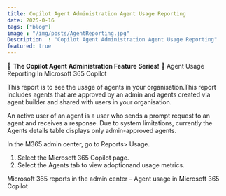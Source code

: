 ```yaml
---
title: Copilot Agent Administration Agent Usage Reporting
date: 2025-0-16
tags: ["blog"]
image : "/img/posts/AgentReporting.jpg"
Description  : "Copilot Agent Administration Agent Usage Reporting"
featured: true
---
```

🚀 **The Copilot Agent Administration Feature Series!** 🚀
Agent Usage Reporting In Microsoft 365 Copilot

This report is to see the usage of agents in your organisation.This report includes agents that are approved by an admin and agents created via agent builder and shared with users in your organisation.

An active user of an agent is a user who sends a prompt request to an agent and receives a response.
Due to system limitations, currently the Agents details table displays only admin-approved agents.

In the M365 admin center, go to Reports> Usage.
1. Select the Microsoft 365 Copilot page.
2. Select the Agents tab to view adoptionand usage metrics.

Microsoft 365 reports in the admin center –
Agent usage in Microsoft 365 Copilot
